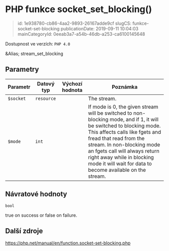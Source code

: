PHP funkce socket_set_blocking()
================================

> id: 1e938780-cb86-4aa2-9893-26167adde9cf
> slugCS: funkce-socket-set-blocking
> publicationDate: 2019-09-11 10:04:03
> mainCategoryId: 0eeab3a7-a54b-46db-a253-ca6100145648

Dostupnost ve verzích: `PHP 4.0`

&Alias; <function>stream_set_blocking</function>


Parametry
--------------

| Parametr | Datový typ | Výchozí hodnota | Poznámka |
|-----|-----|-----|-----|
| `$socket` | `resource` |  | The stream. |
| `$mode` | `int` |  | If mode is 0, the given stream will be switched to non-blocking mode, and if 1, it will be switched to blocking mode. This affects calls like fgets and fread that read from the stream. In non-blocking mode an fgets call will always return right away while in blocking mode it will wait for data to become available on the stream. |


Návratové hodnoty
----------------

`bool`

true on success or false on failure.

Další zdroje
------------

https://php.net/manual/en/function.socket-set-blocking.php
